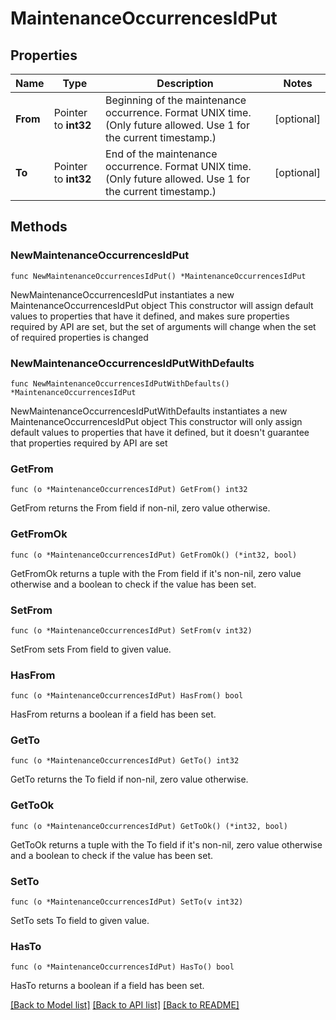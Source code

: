 # MaintenanceOccurrencesIdPut

## Properties

Name | Type | Description | Notes
------------ | ------------- | ------------- | -------------
**From** | Pointer to **int32** | Beginning of the maintenance occurrence. Format UNIX time. (Only future allowed. Use 1 for the current timestamp.) | [optional] 
**To** | Pointer to **int32** | End of the maintenance occurrence. Format UNIX time. (Only future allowed. Use 1 for the current timestamp.) | [optional] 

## Methods

### NewMaintenanceOccurrencesIdPut

`func NewMaintenanceOccurrencesIdPut() *MaintenanceOccurrencesIdPut`

NewMaintenanceOccurrencesIdPut instantiates a new MaintenanceOccurrencesIdPut object
This constructor will assign default values to properties that have it defined,
and makes sure properties required by API are set, but the set of arguments
will change when the set of required properties is changed

### NewMaintenanceOccurrencesIdPutWithDefaults

`func NewMaintenanceOccurrencesIdPutWithDefaults() *MaintenanceOccurrencesIdPut`

NewMaintenanceOccurrencesIdPutWithDefaults instantiates a new MaintenanceOccurrencesIdPut object
This constructor will only assign default values to properties that have it defined,
but it doesn't guarantee that properties required by API are set

### GetFrom

`func (o *MaintenanceOccurrencesIdPut) GetFrom() int32`

GetFrom returns the From field if non-nil, zero value otherwise.

### GetFromOk

`func (o *MaintenanceOccurrencesIdPut) GetFromOk() (*int32, bool)`

GetFromOk returns a tuple with the From field if it's non-nil, zero value otherwise
and a boolean to check if the value has been set.

### SetFrom

`func (o *MaintenanceOccurrencesIdPut) SetFrom(v int32)`

SetFrom sets From field to given value.

### HasFrom

`func (o *MaintenanceOccurrencesIdPut) HasFrom() bool`

HasFrom returns a boolean if a field has been set.

### GetTo

`func (o *MaintenanceOccurrencesIdPut) GetTo() int32`

GetTo returns the To field if non-nil, zero value otherwise.

### GetToOk

`func (o *MaintenanceOccurrencesIdPut) GetToOk() (*int32, bool)`

GetToOk returns a tuple with the To field if it's non-nil, zero value otherwise
and a boolean to check if the value has been set.

### SetTo

`func (o *MaintenanceOccurrencesIdPut) SetTo(v int32)`

SetTo sets To field to given value.

### HasTo

`func (o *MaintenanceOccurrencesIdPut) HasTo() bool`

HasTo returns a boolean if a field has been set.


[[Back to Model list]](../README.md#documentation-for-models) [[Back to API list]](../README.md#documentation-for-api-endpoints) [[Back to README]](../README.md)


